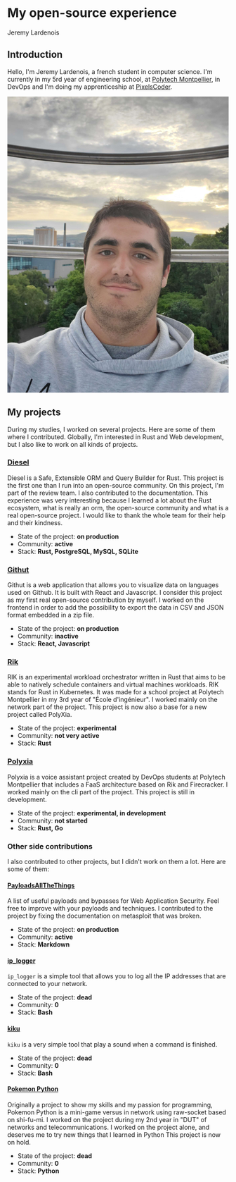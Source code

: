# My open-source experience

Jeremy Lardenois

## Introduction

Hello, I'm Jeremy Lardenois, a french student in computer science. I'm currently in my 5rd year of engineering school, at [Polytech Montpellier](https://www.polytech.umontpellier.fr/), in DevOps and I'm doing my apprenticeship at [PixelsCoder](https://www.pixelscoder.com/).

![Jeremy-lardenois-belfast](./jerem_belfast.jpg)

<!-- ## My skills

- **Languages**: Rust, Bash, Python, React, Typescript
- **DevOps**: Docker, Gitlab CI, Gitlab Registry, Github Actions,
- **Databases**: PostgreSQL, MongoDB, Redis, Neo4j -->

## My projects

During my studies, I worked on several projects. Here are some of them where I contributed. Globally, I'm interested in Rust and Web development, but I also like to work on all kinds of projects.

### [Diesel](https://github.com/diesel-rs/diesel)

Diesel is a Safe, Extensible ORM and Query Builder for Rust. This project is the first one than I run into an open-source community. On this project, I'm part of the review team. I also contributed to the documentation. This experience was very interesting because I learned a lot about the Rust ecosystem, what is really an orm, the open-source community and what is a real open-source project. I would like to thank the whole team for their help and their kindness.

- State of the project: **on production**
- Community: **active**
- Stack: **Rust, PostgreSQL, MySQL, SQLite**

### [Githut](https://github.com/madnight/githut)

Githut is a web application that allows you to visualize data on languages used on Github. It is built with React and Javascript. I consider this project as my first real open-source contribution by myself. I worked on the frontend in order to add the possibility to export the data in CSV and JSON format embedded in a zip file.

- State of the project: **on production**
- Community: **inactive**
- Stack: **React, Javascript**

### [Rik](https://github.com/rik-org/rik)

RIK is an experimental workload orchestrator written in Rust that aims to be able to natively schedule containers and virtual machines workloads. RIK stands for Rust in Kubernetes. It was made for a school project at Polytech Montpellier in my 3rd year of "École d'ingénieur". I worked mainly on the network part of the project. This project is now also a base for a new project called PolyXia.

- State of the project: **experimental**
- Community: **not very active**
- Stack: **Rust**

### [Polyxia](https://github.com/polyxia-org/)

Polyxia is a voice assistant project created by DevOps students at Polytech Montpellier that includes a FaaS architecture based on Rik and Firecracker. I worked mainly on the cli part of the project. This project is still in development.

- State of the project: **experimental, in development**
- Community: **not started**
- Stack: **Rust, Go**

### Other side contributions

I also contributed to other projects, but I didn't work on them a lot. Here are some of them:

#### [PayloadsAllTheThings](https://github.com/swisskyrepo/PayloadsAllTheThings)

A list of useful payloads and bypasses for Web Application Security. Feel free to improve with your payloads and techniques. I contributed to the project by fixing the documentation on metasploit that was broken.

- State of the project: **on production**
- Community: **active**
- Stack: **Markdown**

#### [ip_logger](https://github.com/JeremyLARDENOIS/ip_logger)

`ip_logger` is a simple tool that allows you to log all the IP addresses that are connected to your network.

- State of the project: **dead**
- Community: **0**
- Stack: **Bash**

#### [kiku](https://github.com/JeremyLARDENOIS/kiku)

`kiku` is a very simple tool that play a sound when a command is finished.

- State of the project: **dead**
- Community: **0**
- Stack: **Bash**

#### [Pokemon Python](https://github.com/JeremyLARDENOIS/Pokemon-Python)

Originally a project to show my skills and my passion for programming, Pokemon Python is a mini-game versus in network using raw-socket based on shi-fu-mi. I worked on the project during my 2nd year in "DUT" of networks and telecommunications. I worked on the project alone, and deserves me to try new things that I learned in Python This project is now on hold.

- State of the project: **dead**
- Community: **0**
- Stack: **Python**